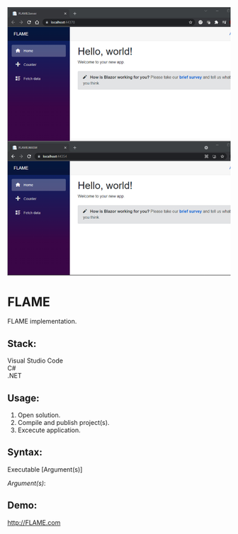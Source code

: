 ![Preview](Preview.png?raw=true "Preview")

# FLAME

FLAME implementation.

## Stack:

Visual Studio Code\
C#\
.NET

## Usage:

1. Open solution.
2. Compile and publish project(s).
3. Excecute application.

## Syntax:

Executable [Argument(s)]

*Argument(s)*:

## Demo:

http://FLAME.com

